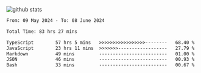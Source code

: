 
![github stats](https://github-readme-stats.vercel.app/api?username=realmahd1&show_icons=true&theme=codeSTACKr&hide_rank=true&count_private=true)

<!--START_SECTION:waka-->

```txt
From: 09 May 2024 - To: 08 June 2024

Total Time: 83 hrs 27 mins

TypeScript        57 hrs 5 mins   >>>>>>>>>>>>>>>>>--------   68.40 %
JavaScript        23 hrs 11 mins  >>>>>>>------------------   27.79 %
Markdown          49 mins         -------------------------   01.00 %
JSON              46 mins         -------------------------   00.93 %
Bash              33 mins         -------------------------   00.67 %
```

<!--END_SECTION:waka-->
